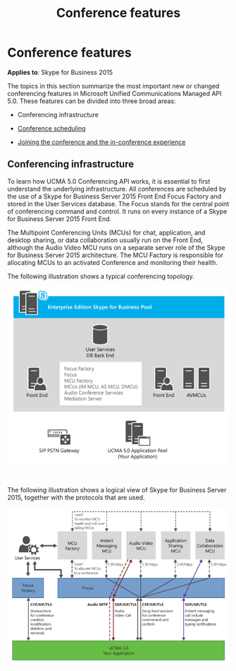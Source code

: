 ﻿---
title: Conference features
TOCTitle: Conference features
ms:assetid: 73465dfc-ab21-4659-bb4f-f806079e3309
ms:mtpsurl: https://msdn.microsoft.com/en-us/library/Dn465958(v=office.16)
ms:contentKeyID: 65239792
ms.date: 07/27/2015
mtps_version: v=office.16
---

# Conference features

**Applies to**: Skype for Business 2015

The topics in this section summarize the most important new or changed conferencing features in Microsoft Unified Communications Managed API 5.0. These features can be divided into three broad areas:

- Conferencing infrastructure

- [Conference scheduling](pre-meeting-conference-scheduling.md)

- [Joining the conference and the in-conference experience](in-meeting-during-the-conference.md)

## Conferencing infrastructure

To learn how UCMA 5.0 Conferencing API works, it is essential to first understand the underlying infrastructure. All conferences are scheduled by the use of a Skype for Business Server 2015 Front End Focus Factory and stored in the User Services database. The Focus stands for the central point of conferencing command and control. It runs on every instance of a Skype for Business Server 2015 Front End. 

The Multipoint Conferencing Units (MCUs) for chat, application, and desktop sharing, or data collaboration usually run on the Front End, although the Audio Video MCU runs on a separate server role of the Skype for Business Server 2015 architecture. The MCU Factory is responsible for allocating MCUs to an activated Conference and monitoring their health. 

The following illustration shows a typical conferencing topology.

![Typical conferencing topology](images/Dn465958.UCMA_ConfTopology(Office.16).png "Conference Topology")

<br/>

The following illustration shows a logical view of Skype for Business Server 2015, together with the protocols that are used.

![Conference logical topology and protocols](images/Dn465958.UCMA_ConfLogicalTopology(Office.16).png "Conference logical topology")

<br/>



